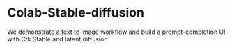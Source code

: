 # Colab-Stable-diffusion
We demonstrate a text to image workflow and build a  prompt-completion UI with Ctk 
Stable and latent diffusion
